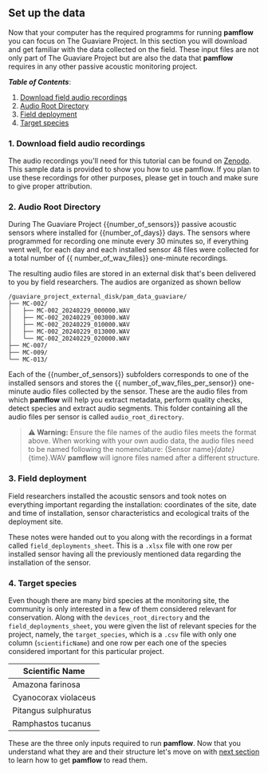 ## Set up the data

Now that your computer has the required programms for running **pamflow** you can focus on The Guaviare Project. In this section you will download and get familiar with the data collected on the field. These input files are not only part of The Guaviare Project but are also the data that **pamflow** requires in any other passive acoustic monitoring project.

***Table of Contents***: 
1. [Download field audio recordings](#1.-download-field-audio-recordings)
2. [Audio Root Directory](#2.-audio-root-directory)
3. [Field deployment](#3.-field-deployment)
4. [Target species](#4.-target-species)

### 1. Download field audio recordings
The audio recordings you'll need for this tutorial can be found on [Zenodo](https://zenodo.org/records/17148157). This sample data is provided to show you how to use pamflow. If you plan to use these recordings for other purposes, please get in touch and make sure to give proper attribution.

### 2. Audio Root Directory

During The Guaviare Project {{number_of_sensors}} passive acoustic sensors where installed for {{number_of_days}} days. The sensors where programmed for recording one minute every 30 minutes so, if everything went well, for each day and each installed sensor 48 files were collected for a total number of {{ number_of_wav_files}} one-minute recordings. 

The resulting audio files are stored in an  external disk that's been delivered to you by  field researchers. The audios are organized as shown bellow

```
/guaviare_project_external_disk/pam_data_guaviare/
├── MC-002/
│   ├── MC-002_20240229_000000.WAV
│   ├── MC-002_20240229_003000.WAV
│   ├── MC-002_20240229_010000.WAV
│   ├── MC-002_20240229_013000.WAV
│   └── MC-002_20240229_020000.WAV
├── MC-007/ 
├── MC-009/  
└── MC-013/  
```

Each of the {{number_of_sensors}} subfolders corresponds to one of the installed sensors and stores the {{ number_of_wav_files_per_sensor}} one-minute audio files collected by the sensor. These are the audio files from which **pamflow** will help you extract metadata, perform quality checks, detect species and extract audio segments. This folder containing all the audio files per sensor is called `audio_root_directory`. 

> **⚠️ Warning:** Ensure the file names of the audio files meets the format above.  When working with your
> own audio data, the audio files need to be named following the nomenclature: 
> {Sensor name}_{date}_{time}.WAV
> **pamflow** will ignore files named after a different structure.

### 3. Field deployment

Field researchers installed the acoustic sensors and took notes on everything important regarding the installation: coordinates of the site, date and time of installation,  sensor characteristics and  ecological traits of the deployment site. 

These notes were handed out to you along with the recordings in a format  called `field_deployments_sheet`. This is a `.xlsx` file with one row per installed sensor having all the previously mentioned data regarding the installation of the sensor. 

### 4. Target species

Even though there are many bird species at the monitoring site, the community is only interested in a few of them considered relevant for conservation. Along with the `devices_root_directory` and the `field_deployments_sheet`, you were given the list of relevant species for the project, namely, the `target_species`, which is a `.csv` file with only one column (`scientificName`) and one row per each one of the species considered important  for this particular project. 

| Scientific Name          |
|--------------------------|
| Amazona farinosa         |
| Cyanocorax violaceus     |
| Pitangus sulphuratus     |
| Ramphastos tucanus       |


These are the three only inputs required to run **pamflow**. Now that you understand what they are and their structure let's move on with [next section](./data_preparation.md) to learn how to get **pamflow** to read them. 